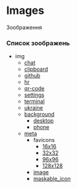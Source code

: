 # Images

Зоображення

### Список зоображень

- img
    - [chat][chat]
    - [clipboard][clipboard]
    - [github][github]
    - [hr][hr]
    - [qr-code][qr-code]
    - [settings][settings]
    - [terminal][terminal]
    - [ukraine][ukraine]
    - [background][backgrounds]
        - [desktop][backgrounds-desktop]
        - [phone][backgrounds-phone]
    - [meta][meta]
        - favicons
            - [16x16](meta/favicon@16x16.png "Фавіконка 16x16")
            - [32x32](meta/favicon@32x32.png "Фавіконка 32x32")
            - [96x96](meta/favicon@96x96.png "Фавіконка 96x96")
            - [128x128](meta/favicon@128x128.png "Фавіконка 128x128")
        - [image][meta-image]
        - [maskable_icon][meta-maskable-icon]



<!-- Links -->
[chat]: chat.svg "Чат"
[clipboard]: clipboard.svg "Кліпбоард"
[github]: github.svg "GiHub"
[hr]: hr.svg "Розрив сторінки"
[qr-code]: qr-code.svg "QR-Код"
[settings]: settings.svg "Налаштування"
[terminal]: terminal.svg "Термінал"
[ukraine]: ukraine.svg "Прапор України"
[backgrounds]: background "Фони"
[backgrounds-desktop]: background/desktop.jpg "Фон для ноутбука"
[backgrounds-phone]: background/phone.jpg "Фон для телефона"
[meta]: meta "Мета"

[meta-image]: meta/image.jpg "Зоображення"
[meta-maskable-icon]: meta/maskable_icon.png "Маскувальна іконка для PWA"
